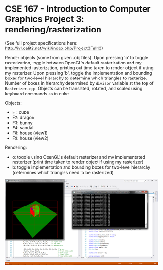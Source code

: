 CSE 167 - Introduction to Computer Graphics
Project 3: rendering/rasterization
=========

(See full project specifications here: http://ivl.calit2.net/wiki/index.php/Project3Fall13)

Render objects (some from given .obj files). Upon pressing 'o' to toggle rasterization, toggle between OpenGL's default rasterization and my implemented rasterization, printing out time taken to render object if using my rasterizer. Upon pressing 'b', toggle the implementation and bounding boxes for two-level hierarchy to determine which triangles to rasterize. Number of boxes in hierarchy determined by ```divisor``` variable at the top of ```Rasterizer.cpp```. Objects can be translated, rotated, and scaled using keyboard commands as in cube.

Objects:
* F1: cube
* F2: dragon
* F3: bunny
* F4: sandal
* F8: house (view1)
* F9: house (view2)

Rendering:
* o: toggle using OpenGL's default rasterizer and my implementated rasterizer (print time taken to render object if using my rasterizer)
* b: toggle implementation and bounding boxes for two-level hierarchy (determines which triangles need to be rasterized)


![house view1 with rasterizer and bounding boxes](rendering.png "house view1 with rasterizer and bounding boxes")
